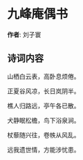 # 九峰庵偶书

**作者**: 刘子寰

## 诗词内容

山栖白云表，高卧息烦倦。

正夏谷风凉，长日岚阴半。

樵人归路远，亭午各已散。

犬静眠松檐，鸟下浴泉涧。

杖藜随兴往，卷帙从风乱。

远我遗世情，方能涉忧患。

